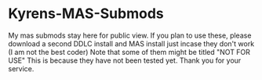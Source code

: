 # Kyrens-MAS-Submods
My mas submods stay here for public view.
If you plan to use these, please download a second DDLC install and MAS install just incase they don't work (I am not the best coder)
Note that some of them might be titled "NOT FOR USE"
This is because they have not been tested yet.
Thank you for your service.
